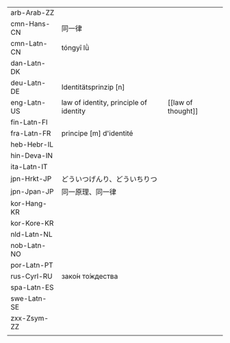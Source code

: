 | | | |
|-|-|-|
| arb-Arab-ZZ |  |  |
| cmn-Hans-CN | 同一律 |  |
| cmn-Latn-CN | tóngyī lǜ |  |
| dan-Latn-DK |  |  |
| deu-Latn-DE | Identitätsprinzip [n] |  |
| eng-Latn-US | law of identity, principle of identity | [[law of thought]] |
| fin-Latn-FI |  |  |
| fra-Latn-FR | principe [m] d'identité |  |
| heb-Hebr-IL |  |  |
| hin-Deva-IN |  |  |
| ita-Latn-IT |  |  |
| jpn-Hrkt-JP | どういつげんり、どういちりつ |  |
| jpn-Jpan-JP | 同一原理、同一律 |  |
| kor-Hang-KR |  |  |
| kor-Kore-KR |  |  |
| nld-Latn-NL |  |  |
| nob-Latn-NO |  |  |
| por-Latn-PT |  |  |
| rus-Cyrl-RU | зако́н то́ждества |  |
| spa-Latn-ES |  |  |
| swe-Latn-SE |  |  |
| zxx-Zsym-ZZ |  |  |
|  |  |  |
